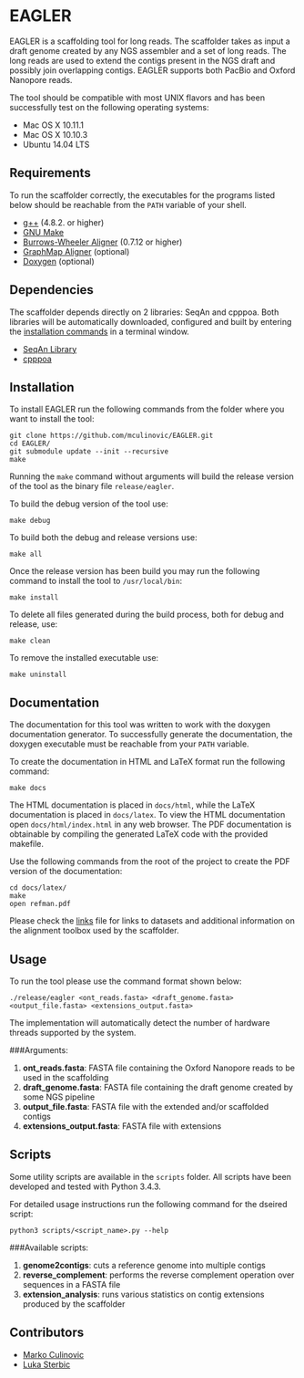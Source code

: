 # EAGLER

EAGLER is a scaffolding tool for long reads. The scaffolder takes as input a draft genome created by any NGS assembler and a set of long reads. The long reads are used to extend the contigs present in the NGS draft and possibly join overlapping contigs. EAGLER supports both PacBio and Oxford Nanopore reads.

The tool should be compatible with most UNIX flavors and has been successfully test on the following operating systems:

- Mac OS X 10.11.1
- Mac OS X 10.10.3
- Ubuntu 14.04 LTS

## Requirements

To run the scaffolder correctly, the executables for the programs listed below should be reachable from the `PATH` variable of your shell.

- [g++][6] (4.8.2. or higher)
- [GNU Make][4]
- [Burrows-Wheeler Aligner][1] (0.7.12 or higher)
- [GraphMap Aligner][7] (optional)
- [Doxygen][3] (optional)

## Dependencies

The scaffolder depends directly on 2 libraries: SeqAn and cpppoa. Both libraries will be automatically downloaded, configured and built by entering the [installation commands](#installation) in a terminal window.

- [SeqAn Library][2]
- [cpppoa][5]



## Installation

To install EAGLER run the following commands from the folder where you want to install the tool:

	git clone https://github.com/mculinovic/EAGLER.git
	cd EAGLER/
	git submodule update --init --recursive
	make

Running the `make` command without arguments will build the release version of the tool as the binary file `release/eagler`.

To build the debug version of the tool use:

	make debug

To build both the debug and release versions use:

	make all

Once the release version has been build you may run the following command to install the tool to `/usr/local/bin`:

	make install

To delete all files generated during the build process, both for debug and release, use:

	make clean

To remove the installed executable use:

	make uninstall

## Documentation

The documentation for this tool was written to work with the doxygen documentation generator. To successfully generate the documentation, the doxygen executable must be reachable from your `PATH` variable.

To create the documentation in HTML and LaTeX format run the following command:

	make docs

The HTML documentation is placed in `docs/html`, while the LaTeX documentation is placed in `docs/latex`. To view the HTML documentation open `docs/html/index.html` in any web browser. The PDF documentation is obtainable by compiling the generated LaTeX code with the provided makefile.

Use the following commands from the root of the project to create the PDF version of the documentation:

	cd docs/latex/
	make
	open refman.pdf

Please check the [links](links.md) file for links to datasets and additional information on the alignment toolbox used by the scaffolder.

## Usage

To run the tool please use the command format shown below:

	./release/eagler <ont_reads.fasta> <draft_genome.fasta> <output_file.fasta> <extensions_output.fasta>

The implementation will automatically detect the number of hardware threads supported by the system.

###Arguments:

 1. **ont_reads.fasta**: FASTA file containing the Oxford Nanopore reads to be used in the scaffolding
 2. **draft_genome.fasta**: FASTA file containing the draft genome created by some NGS pipeline
 3. **output_file.fasta**: FASTA file with the extended and/or scaffolded contigs
 4. **extensions_output.fasta**: FASTA file with extensions

## Scripts

Some utility scripts are available in the `scripts` folder. All scripts have been developed and tested with Python 3.4.3.

For detailed usage instructions run the following command for the dseired script:

	python3 scripts/<script_name>.py --help

###Available scripts:

 1. **genome2contigs**: cuts a reference genome into multiple contigs
 2. **reverse_complement**: performs the reverse complement operation over sequences in a FASTA file
 3. **extension_analysis**: runs various statistics on contig extensions produced by the scaffolder

## Contributors

- [Marko Culinovic](marko.culinovic@gmail.com)
- [Luka Sterbic](luka.sterbic@gmail.com)

[1]: https://github.com/lh3/bwa "Burrows-Wheeler Aligner"
[2]: https://github.com/seqan/seqan "SeqAn Library"
[3]: http://www.stack.nl/~dimitri/doxygen/ "Doxygen"
[4]: http://www.gnu.org/software/make/ "GNU Make"
[5]: https://github.com/mculinovic/cpppoa "cpppoa"
[6]: https://gcc.gnu.org "g++"
[7]: https://github.com/isovic/graphmap "GraphMap Aligner"
